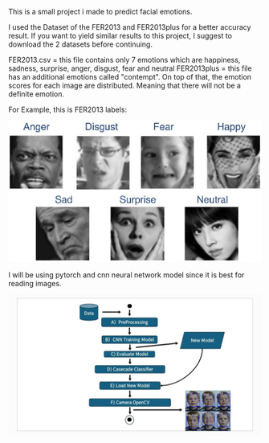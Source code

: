 This is a small project i made to predict facial emotions.

I used the Dataset of the FER2013 and FER2013plus for a better accuracy result.
If you want to yield similar results to this project, I suggest to download the 2 datasets before continuing.

FER2013.csv = this file contains only 7 emotions which are happiness, sadness, surprise, anger, disgust, fear and neutral
FER2013plus = this file has an additional emotions called "contempt". On top of that, the emotion scores for each image are distributed. Meaning that there will not be a definite emotion.

For Example, this is FER2013 labels:


![Alt Text](images/fer.png)


I will be using pytorch and cnn neural network model since it is best for reading images.

![My Image](images/FlowChart.jpg)


